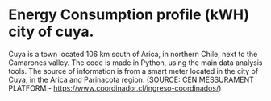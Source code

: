 # Energy Consumption profile (kWH) city of cuya.

Cuya is a town located 106 km south of Arica, in northern Chile, next to the Camarones valley. The code is made in Python, using the main data analysis tools. The source of information is from a smart meter located in the city of Cuya, in the Arica and Parinacota region. (SOURCE: CEN MESSURAMENT PLATFORM  - https://www.coordinador.cl/ingreso-coordinados/)



